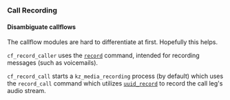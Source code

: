 ### Call Recording

#### Disambiguate callflows

The callflow modules are hard to differentiate at first. Hopefully this helps.

`cf_record_caller` uses the [`record`](https://wiki.freeswitch.org/wiki/Misc._Dialplan_Tools_record) command, intended for recording messages (such as voicemails).

`cf_record_call` starts a `kz_media_recording` process (by default) which uses the `record_call` command which utilizes [`uuid_record`](https://wiki.freeswitch.org/wiki/Mod_commands#uuid_record) to record the call leg's audio stream.
